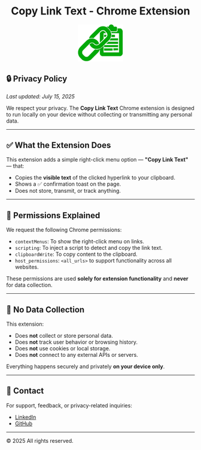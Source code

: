 <h1 align="center">Copy Link Text - Chrome Extension</h1>


<p align="center">
  <img src="icon.png" alt="Copy Link Text Icon" width="120">
</p>



## 🔒 Privacy Policy

_Last updated: July 15, 2025_

We respect your privacy. The **Copy Link Text** Chrome extension is designed to run locally on your device without collecting or transmitting any personal data.

---

## ✅ What the Extension Does

This extension adds a simple right-click menu option — **"Copy Link Text"** — that:

- Copies the **visible text** of the clicked hyperlink to your clipboard.
- Shows a ✅ confirmation toast on the page.
- Does not store, transmit, or track anything.

---

## 🔐 Permissions Explained

We request the following Chrome permissions:

- `contextMenus`: To show the right-click menu on links.
- `scripting`: To inject a script to detect and copy the link text.
- `clipboardWrite`: To copy content to the clipboard.
- `host_permissions`: `<all_urls>` to support functionality across all websites.

These permissions are used **solely for extension functionality** and **never** for data collection.

---

## 🚫 No Data Collection

This extension:

- Does **not** collect or store personal data.
- Does **not** track user behavior or browsing history.
- Does **not** use cookies or local storage.
- Does **not** connect to any external APIs or servers.

Everything happens securely and privately **on your device only**.

---

## 📧 Contact

For support, feedback, or privacy-related inquiries:

- [LinkedIn](https://linkedin.com/in/muneebulhassan-ml)
- [GitHub](https://github.com/MuneebUH)

---

© 2025 All rights reserved.
